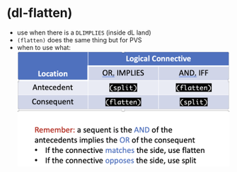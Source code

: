 # (dl-flatten)

- use when there is a `DLIMPLIES` (inside dL land)
- `(flatten)` does the same thing but for PVS
- when to use what: ![when_flatten_split](../assets/when_flatten_split.png)
